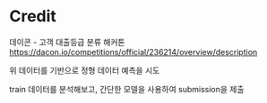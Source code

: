 # Credit

데이콘 - 고객 대출등급 분류 해커톤
https://dacon.io/competitions/official/236214/overview/description

위 데이터를 기반으로 정형 데이터 예측을 시도

train 데이터를 분석해보고, 간단한 모델을 사용하여 submission을 제출
